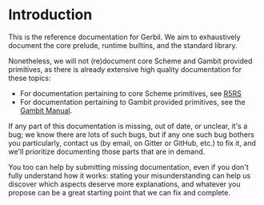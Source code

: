 # Introduction

This is the reference documentation for Gerbil.
We aim to exhaustively document the core prelude, runtime builtins, and the standard library.

Nonetheless, we will not (re)document core Scheme and Gambit provided primitives, as there
is already extensive high quality documentation for these topics:
- For documentation pertaining to core Scheme primitives, see
  [R5RS](https://schemers.org/Documents/Standards/R5RS/HTML/)
- For documentation pertaining to Gambit provided primitives, see the
  [Gambit Manual](https://www.iro.umontreal.ca/~gambit/doc/gambit.html).

If any part of this documentation is missing, out of date, or unclear, it's a bug;
we know there are lots of such bugs, but if any one such bug bothers you particularly,
contact us (by email, on Gitter or GitHub, etc.) to fix it, and we'll prioritize documenting
those parts that are in demand.

You too can help by submitting missing documentation, even if you don't fully understand how it works:
stating your misunderstanding can help us discover which aspects deserve more explanations,
and whatever you propose can be a great starting point that we can fix and complete.
